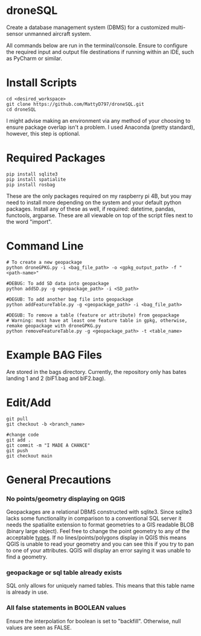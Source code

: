 # droneSQL
Create a database management system (DBMS) for a customized multi-sensor unmanned aircraft system.

All commands below are run in the terminal/console. Ensure to configure the required input and output file destinations if running within an IDE, such as PyCharm or similar. 

# Install Scripts
```
cd <desired_workspace>
git clone https://github.com/MattyD797/droneSQL.git
cd droneSQL
```

I might advise making an environment via any method of your choosing to ensure package overlap isn't a problem. I used Anaconda (pretty standard), however, this step is optional. 

# Required Packages 
```
pip install sqlite3
pip install spatialite
pip install rosbag
```

These are the only packages required on my raspberry pi 4B, but you may need to install more depending on the system and your default python packages. Install any of these as well, if required: datetime, pandas, functools, argparse. These are all viewable on top of the script files next to the word "import". 

# Command Line
```
# To create a new geopackage
python droneGPKG.py -i <bag_file_path> -o <gpkg_output_path> -f "<path-name>"

#DEBUG: To add SD data into geopackage
python addSD.py -g <geopackage_path> -i <SD_path>

#DEGUB: To add another bag file into geopackage
python addFeatureTable.py -g <geopackage_path> -i <bag_file_path>

#DEGUB: To remove a table (feature or attribute) from geopackage
# Warning: must have at least one feature table in gpkg, otherwise, remake geopackage with droneGPKG.py
python removeFeatureTable.py -g <geopackage_path> -t <table_name>
```

# Example BAG Files
Are stored in the bags directory. Currently, the repository only has bates landing 1 and 2 (blF1.bag and blF2.bag). 

# Edit/Add 
```
git pull
git checkout -b <branch_name>

#change code
git add .
git commit -m "I MADE A CHANCE"
git push
git checkout main
```

# General Precautions
### No points/geometry displaying on QGIS

Geopackages are a relational DBMS constructed with sqlite3. Since sqlite3 lacks some functionality in comparison to a conventional SQL server it needs the spatialite extension to format geometries to a GIS readable BLOB (binary large object). Feel free to change the point geometry to any of the acceptable [types](https://www.gaia-gis.it/gaia-sins/spatialite-cookbook-5/cookbook_topics.02.html). If no lines/points/polygons display in QGIS this means QGIS is unable to read your geometry and you can see this if you try to pan to one of your attributes. QGIS will display an error saying it was unable to find a geometry. 

### geopackage or sql table already exists

SQL only allows for uniquely named tables. This means that this table name is already in use. 

### All false statements in BOOLEAN values

Ensure the interpolation for boolean is set to "backfill". Otherwise, null values are seen as FALSE. 


